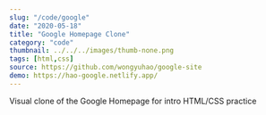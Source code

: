```yaml
---
slug: "/code/google"
date: "2020-05-18"
title: "Google Homepage Clone"
category: "code"
thumbnail: ../../../images/thumb-none.png
tags: [html,css]
source: https://github.com/wongyuhao/google-site
demo: https://hao-google.netlify.app/
---
```


Visual clone of the Google Homepage for intro HTML/CSS practice 
